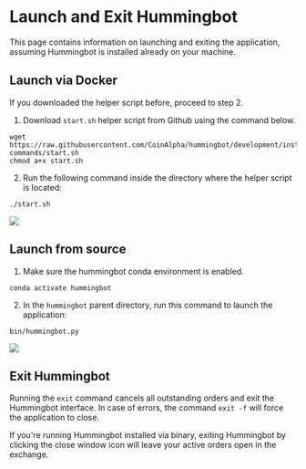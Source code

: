 # Launch and Exit Hummingbot

This page contains information on launching and exiting the application, assuming Hummingbot is installed already on your machine.

## Launch via Docker

If you downloaded the helper script before, proceed to step 2.

1. Download `start.sh` helper script from Github using the command below.

```Manual
wget https://raw.githubusercontent.com/CoinAlpha/hummingbot/development/installation/docker-commands/start.sh
chmod a+x start.sh
```

<Callout
  type="tip"
  body="Run #`ls`# command from the terminal to check if the file is in your current directory."
/>

2. Run the following command inside the directory where the helper script is located:

```Manual
./start.sh
```

![](/assets/img/launch-via-docker.gif)

<Callout
  type="tip"
  body="If no containers are running, follow the guide to creating a Hummingbot instance."
/>

## Launch from source

1. Make sure the hummingbot conda environment is enabled.

```Manual
conda activate hummingbot
```

2. In the `hummingbot` parent directory, run this command to launch the application:

```Manual
bin/hummingbot.py
```

![](/assets/img/launch-from-source.gif)

## Exit Hummingbot

Running the `exit` command cancels all outstanding orders and exit the Hummingbot interface. In case of errors, the command `exit -f` will force the application to close.

If you're running Hummingbot installed via binary, exiting Hummingbot by clicking the close window icon will leave your active orders open in the exchange.

<Callout
  type="tip"
  body="You can also press the keyboard shortcut #`CTRL + C`# twice to exit."
/>
